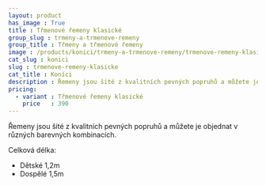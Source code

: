 ```yaml
---
layout: product
has_image : True
title : Třmenové řemeny klasické
group_slug : trmeny-a-trmenove-remeny
group_title : Třmeny a třmenové řemeny
image : /products/konici/trmeny-a-trmenove-remeny/trmenove-remeny-klasicke.jpg
cat_slug : konici
slug : trmenove-remeny-klasicke
cat_title : Koníci
description : Řemeny jsou šité z kvalitních pevných popruhů a můžete je objednat v různých barevných kombinacích.
pricing:
  - variant : Třmenové řemeny klasické
    price   : 390
---
```


Řemeny jsou šité z kvalitních pevných popruhů a můžete je objednat v různých barevných kombinacích.

Celková délka:

 - Dětské 1,2m
 - Dospělé 1,5m

